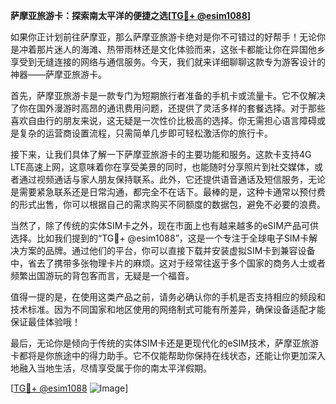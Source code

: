 **萨摩亚旅游卡：探索南太平洋的便捷之选[[TG💪+ @esim1088](https://t.me/s/esim1088)]**

如果你正计划前往萨摩亚，那么萨摩亚旅游卡绝对是你不可错过的好帮手！无论你是冲着那片迷人的海滩、热带雨林还是文化体验而来，这张卡都能让你在异国他乡享受到无缝连接的网络与通信服务。今天，我们就来详细聊聊这款专为游客设计的神器——萨摩亚旅游卡。

首先，萨摩亚旅游卡是一款专门为短期旅行者准备的手机卡或流量卡。它不仅解决了你在国外漫游时高昂的通讯费用问题，还提供了灵活多样的套餐选择。对于那些喜欢自由行的朋友来说，这无疑是一次性价比极高的选择。你无需担心语言障碍或是复杂的运营商设置流程，只需简单几步即可轻松激活你的旅行卡。

接下来，让我们具体了解一下萨摩亚旅游卡的主要功能和服务。这款卡支持4G LTE高速上网，这意味着你在享受美景的同时，也能随时分享照片到社交媒体，或者通过视频通话与家人朋友保持联系。此外，它还提供语音通话及短信服务，无论是需要紧急联系还是日常沟通，都完全不在话下。最棒的是，这种卡通常以预付费的形式出售，你可以根据自己的需求购买不同额度的数据包，避免不必要的浪费。

当然了，除了传统的实体SIM卡之外，现在市面上也有越来越多的eSIM产品可供选择。比如我们提到的“TG💪+ @esim1088”，这是一个专注于全球电子SIM卡解决方案的品牌。通过他们的平台，你可以直接下载并安装虚拟SIM卡到兼容设备中，省去了携带多张物理卡片的麻烦。这对于经常往返于多个国家的商务人士或者频繁出国游玩的背包客而言，无疑是一个福音。

值得一提的是，在使用这类产品之前，请务必确认你的手机是否支持相应的频段和技术标准。因为不同国家和地区使用的网络制式可能有所差异，确保设备适配才能保证最佳体验哦！

最后，无论你是倾向于传统的实体SIM卡还是更现代化的eSIM技术，萨摩亚旅游卡都将是你旅途中的得力助手。它不仅能帮助你保持在线状态，还能让你更加深入地融入当地生活，尽情享受属于你的南太平洋假期。

[[TG💪+ @esim1088](https://t.me/s/esim1088) ![Image](https://i.postimg.cc/4NQfJmqS/Snipaste-2025-05-13-00-14-12.png)]